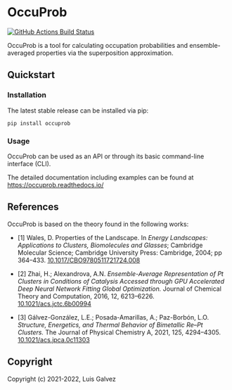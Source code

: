 OccuProb
==============================
[//]: # (Badges)
[![GitHub Actions Build Status](https://github.com/luis-galvez/occuprob/workflows/CI/badge.svg)](https://github.com/REPLACE_WITH_OWNER_ACCOUNT/occuprob/actions?query=workflow%3ACI)


OccuProb is a tool for calculating occupation probabilities and ensemble-averaged properties via the superposition approximation.

## Quickstart
### Installation
The latest stable release can be installed via pip:
```
pip install occuprob

```
### Usage
OccuProb can be used as an API or through its basic command-line interface (CLI).

The detailed documentation including examples can be found at https://occuprob.readthedocs.io/

## References
OccuProb is based on the theory found in the following works:
* [1] Wales, D.
Properties of the Landscape. In *Energy Landscapes: Applications to Clusters, Biomolecules and Glasses*;
Cambridge Molecular Science; Cambridge University Press: Cambridge, 2004; pp 364–433.
[10.1017/CBO9780511721724.008](https://doi.org/10.1017/CBO9780511721724.008)

* [2] Zhai, H.; Alexandrova, A.N.
*Ensemble-Average Representation of Pt Clusters in Conditions of Catalysis Accessed through GPU Accelerated Deep Neural Network Fitting Global Optimization.*
Journal of Chemical Theory and Computation, 2016, 12, 6213–6226.
[10.1021/acs.jctc.6b00994](https://doi.org/10.1021/acs.jctc.6b00994)

* [3] Gálvez-González, L.E.; Posada-Amarillas, A.; Paz-Borbón, L.O.
*Structure, Energetics, and Thermal Behavior of Bimetallic Re–Pt Clusters.*
The Journal of Physical Chemistry A, 2021, 125, 4294–4305.
[10.1021/acs.jpca.0c11303](https://doi.org/10.1021/acs.jpca.0c11303)


## Copyright

Copyright (c) 2021-2022, Luis Galvez

